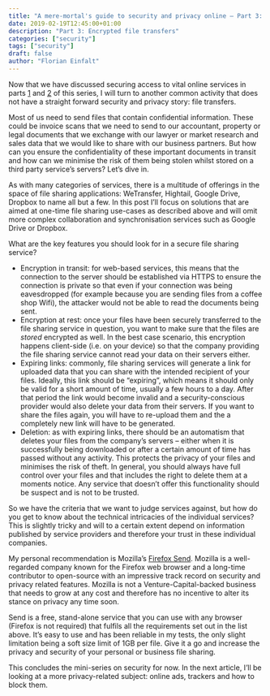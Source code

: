 ```yaml
---
title: "A mere-mortal's guide to security and privacy online – Part 3: Encrypted file transfers"
date: 2019-02-19T12:45:00+01:00
description: "Part 3: Encrypted file transfers"
categories: ["security"]
tags: ["security"]
draft: false
author: "Florian Einfalt"
---
```

Now that we have discussed securing access to vital online services in parts [1](https://florianeinfalt.de/posts/sec-1-password-managers/) and [2](https://florianeinfalt.de/posts/sec-2-multi-factor-auth/) of this series, I will turn to another common activity that does not have a straight forward security and privacy story: file transfers.

Most of us need to send files that contain confidential information. These could be invoice scans that we need to send to our accountant, property or legal documents that we exchange with our lawyer or market research and sales data that we would like to share with our business partners. But how can you ensure the confidentiality of these important documents in transit and how can we minimise the risk of them being stolen whilst stored on a third party service’s servers? Let’s dive in.
<!--more-->

As with many categories of services, there is a multitude of offerings in the space of file sharing applications: WeTransfer, Hightail, Google Drive, Dropbox to name all but a few. In this post I’ll focus on solutions that are aimed at one-time file sharing use-cases as described above and will omit more complex collaboration and synchronisation services such as Google Drive or Dropbox.

What are the key features you should look for in a secure file sharing service?

- Encryption in transit: for web-based services, this means that the connection to the server should be established via HTTPS to ensure the connection is private so that even if your connection was being eavesdropped (for example because you are sending files from a coffee shop Wifi), the attacker would not be able to read the documents being sent.
- Encryption at rest: once your files have been securely transferred to the file sharing service in question, you want to make sure that the files are *stored* encrypted as well. In the best case scenario, this encryption happens client-side (i.e. on your device) so that the company providing the file sharing service cannot read your data on their servers either.
- Expiring links: commonly, file sharing services will generate a link for uploaded data that you can share with the intended recipient of your files. Ideally, this link should be “expiring”, which means it should only be valid for a short amount of time, usually a few hours to a day. After that period the link would become invalid and a security-conscious provider would also delete your data from their servers. If you want to share the files again, you will have to re-upload them and the a completely new link will have to be generated. 
- Deletion: as with expiring links, there should be an automatism that deletes your files from the company’s servers – either when it is successfully being downloaded or after a certain amount of time has passed without any activity. This protects the privacy of your files and minimises the risk of theft. In general, you should always have full control over your files and that includes the right to delete them at a moments notice. Any service that doesn’t offer this functionality should be suspect and is not to be trusted.

So we have the criteria that we want to judge services against, but how do you get to know about the technical intricacies of the individual services? This is slightly tricky and will to a certain extent depend on information published by service providers and therefore your trust in these individual companies.

My personal recommendation is Mozilla’s [Firefox Send](https://send.firefox.com). Mozilla is a well-regarded company known for the Firefox web browser and a long-time contributor to open-source with an impressive track record on security and privacy related features. Mozilla is not a Venture-Capital-backed business that needs to grow at any cost and therefore has no incentive to alter its stance on privacy any time soon.

Send is a free, stand-alone service that you can use with any browser (Firefox is not required) that fulfils all the requirements set out in the list above. It’s easy to use and has been reliable in my tests, the only slight limitation being a soft size limit of 1GB per file. Give it a go and increase the privacy and security of your personal or business file sharing.

This concludes the mini-series on security for now. In the next article, I’ll be looking at a more privacy-related subject: online ads, trackers and how to block them.